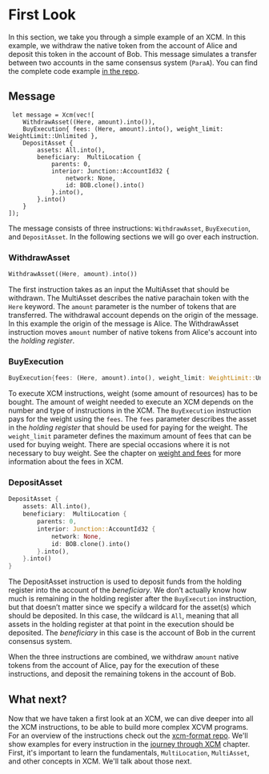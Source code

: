 # First Look

In this section, we take you through a simple example of an XCM. In this example, we withdraw the
native token from the account of Alice and deposit this token in the account of Bob. This message
simulates a transfer between two accounts in the same consensus system (`ParaA`). You can find the
complete code example [in the repo](https://github.com/paritytech/xcm-docs/tree/main/examples).

## Message

```rust,noplayground
 let message = Xcm(vec![
    WithdrawAsset((Here, amount).into()),
    BuyExecution{ fees: (Here, amount).into(), weight_limit: WeightLimit::Unlimited },
    DepositAsset {
        assets: All.into(),
        beneficiary:  MultiLocation {
            parents: 0,
            interior: Junction::AccountId32 {
                network: None,
                id: BOB.clone().into()
            }.into(),
        }.into()
    }
]);
```

The message consists of three instructions: `WithdrawAsset`, `BuyExecution`, and `DepositAsset`. In
the following sections we will go over each instruction.

### WithdrawAsset

```rust
WithdrawAsset((Here, amount).into())
```

The first instruction takes as an input the MultiAsset that should be withdrawn. The MultiAsset
describes the native parachain token with the `Here` keyword. The `amount` parameter is the number
of tokens that are transferred. The withdrawal account depends on the origin of the message. In this
example the origin of the message is Alice. The WithdrawAsset instruction moves `amount` number of
native tokens from Alice's account into the _holding register_.

### BuyExecution

```rust
BuyExecution{fees: (Here, amount).into(), weight_limit: WeightLimit::Unlimited}
```

To execute XCM instructions, weight (some amount of resources) has to be bought. The amount of
weight needed to execute an XCM depends on the number and type of instructions in the XCM. The
`BuyExecution` instruction pays for the weight using the `fees`. The `fees` parameter describes the
asset in the _holding register_ that should be used for paying for the weight. The `weight_limit`
parameter defines the maximum amount of fees that can be used for buying weight. There are special
occasions where it is not necessary to buy weight. See the chapter on
[weight and fees](../fundamentals/weight_and_fees.md) for more information about the fees in XCM.

### DepositAsset

```rust
DepositAsset {
    assets: All.into(),
    beneficiary:  MultiLocation {
        parents: 0,
        interior: Junction::AccountId32 {
            network: None,
            id: BOB.clone().into()
        }.into(),
    }.into()
}
```

The DepositAsset instruction is used to deposit funds from the holding register into the account of
the _beneficiary_. We don’t actually know how much is remaining in the holding register after the
`BuyExecution` instruction, but that doesn’t matter since we specify a wildcard for the asset(s)
which should be deposited. In this case, the wildcard is `All`, meaning that all assets in the
holding register at that point in the execution should be deposited. The _beneficiary_ in this case
is the account of Bob in the current consensus system.

When the three instructions are combined, we withdraw `amount` native tokens from the account of
Alice, pay for the execution of these instructions, and deposit the remaining tokens in the account
of Bob.

## What next?

Now that we have taken a first look at an XCM, we can dive deeper into all the XCM instructions, to
be able to build more complex XCVM programs. For an overview of the instructions check out the
[xcm-format repo](https://github.com/paritytech/xcm-format#5-the-xcvm-instruction-set). We'll show
examples for every instruction in the [journey through XCM](../journey/index.md) chapter. First,
it's important to learn the fundamentals, `MultiLocation`, `MultiAsset`, and other concepts in XCM.
We'll talk about those next.

